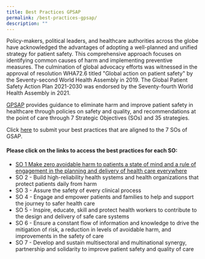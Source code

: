 ```yaml
---
title: Best Practices GPSAP
permalink: /best-practices-gpsap/
description: ""
---
```

Policy-makers, political leaders, and healthcare authorities across the globe have acknowledged the advantages of adopting a well-planned and unified strategy for patient safety. This comprehensive approach focuses on identifying common causes of harm and implementing preventive measures. The culmination of global advocacy efforts was witnessed in the approval of resolution WHA72.6 titled "Global action on patient safety" by the Seventy-second World Health Assembly in 2019. The Global Patient Safety Action Plan 2021-2030 was endorsed by the Seventy-fourth World Health Assembly in 2021.

[GPSAP](https://www.who.int/publications/i/item/9789240032705) provides guidance to eliminate harm and improve patient safety in healthcare through policies on safety and quality, and recommendations at the point of care through 7 Strategic Objectives (SOs) and 35 strategies. 

Click [here](https://form.gov.sg/64631e5f0fbfe400126c8e0d) to submit your best practices that are aligned to the 7 SOs of GSAP.

#### Please click on the links to access the best practices for each SO:

* [SO 1 Make zero avoidable harm to patients a state of mind and a rule of engagement in the planning and delivery of health care everywhere](/gpsap-strategic-objective-1)
* SO 2 - Build high-reliability health systems and health organizations that protect patients daily from harm
* SO 3 - Assure the safety of every clinical process
* SO 4 - Engage and empower patients and families to help and support the journey to safer health care
* SO 5 - Inspire, educate, skill and protect health workers to contribute to the design and delivery of safe care systems
* SO 6 - Ensure a constant flow of information and knowledge to drive the mitigation of risk, a reduction in levels of avoidable harm, and improvements in the safety of care
* SO 7 - Develop and sustain multisectoral and multinational synergy, partnership and solidarity to improve patient safety and quality of care